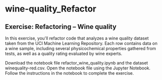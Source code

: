 # wine-quality_Refactor
## Exercise: Refactoring – Wine quality
In this exercise, you'll refactor code that analyzes a wine quality dataset taken from the UCI Machine Learning Repository. Each row contains data on a wine sample, including several physicochemical properties gathered from tests, as well as a quality rating evaluated by wine experts.

Download the notebook file refactor_wine_quality.ipynb and the dataset winequality-red.csv. Open the notebook file using the Jupyter Notebook. Follow the instructions in the notebook to complete the exercise.
